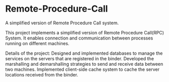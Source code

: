# Remote-Procedure-Call
A simplified version of Remote Procedure Call system.

This project implements a simplified version of Remote Procedure Call(RPC) System. It enables connection and communication between processes running on different machines.

Details of the project:
Designed and implemented databases to manage the services on the servers that are registered in the binder.
Developed the marshalling and demarshalling strategies to send and receive data between two machines.
Implemented client-side cache system to cache the server locations received from the binder.
